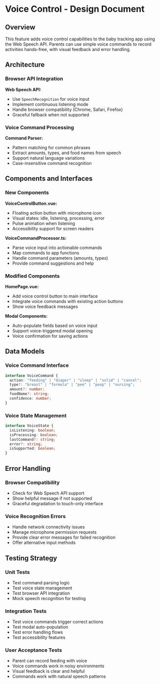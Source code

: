 # Voice Control - Design Document

## Overview

This feature adds voice control capabilities to the baby tracking app using the Web Speech API. Parents can use simple voice commands to record activities hands-free, with visual feedback and error handling.

## Architecture

### Browser API Integration

**Web Speech API:**

- Use `SpeechRecognition` for voice input
- Implement continuous listening mode
- Handle browser compatibility (Chrome, Safari, Firefox)
- Graceful fallback when not supported

### Voice Command Processing

**Command Parser:**

- Pattern matching for common phrases
- Extract amounts, types, and food names from speech
- Support natural language variations
- Case-insensitive command recognition

## Components and Interfaces

### New Components

**VoiceControlButton.vue:**

- Floating action button with microphone icon
- Visual states: idle, listening, processing, error
- Pulse animation when listening
- Accessibility support for screen readers

**VoiceCommandProcessor.ts:**

- Parse voice input into actionable commands
- Map commands to app functions
- Handle command parameters (amounts, types)
- Provide command suggestions and help

### Modified Components

**HomePage.vue:**

- Add voice control button to main interface
- Integrate voice commands with existing action buttons
- Show voice feedback messages

**Modal Components:**

- Auto-populate fields based on voice input
- Support voice-triggered modal opening
- Voice confirmation for saving actions

## Data Models

### Voice Command Interface

```typescript
interface VoiceCommand {
  action: "feeding" | "diaper" | "sleep" | "solid" | "cancel";
  type?: "breast" | "formula" | "pee" | "poop" | "nursing";
  amount?: number;
  foodName?: string;
  confidence: number;
}
```

### Voice State Management

```typescript
interface VoiceState {
  isListening: boolean;
  isProcessing: boolean;
  lastCommand?: string;
  error?: string;
  isSupported: boolean;
}
```

## Error Handling

### Browser Compatibility

- Check for Web Speech API support
- Show helpful message if not supported
- Graceful degradation to touch-only interface

### Voice Recognition Errors

- Handle network connectivity issues
- Manage microphone permission requests
- Provide clear error messages for failed recognition
- Offer alternative input methods

## Testing Strategy

### Unit Tests

- Test command parsing logic
- Test voice state management
- Test browser API integration
- Mock speech recognition for testing

### Integration Tests

- Test voice commands trigger correct actions
- Test modal auto-population
- Test error handling flows
- Test accessibility features

### User Acceptance Tests

- Parent can record feeding with voice
- Voice commands work in noisy environments
- Visual feedback is clear and helpful
- Commands work with natural speech patterns
